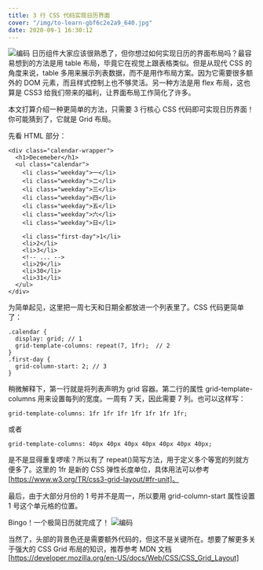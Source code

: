 ```yaml
---
title: 3 行 CSS 代码实现日历界面
cover: "/img/to-learn-gbf6c2e2a9_640.jpg"
date: 2020-09-1 16:30:12
---
```


![编码](/img/20220324231453.png)
日历组件大家应该很熟悉了，但你想过如何实现日历的界面布局吗？最容易想到的方法是用 table 布局，毕竟它在视觉上跟表格类似。但是从现代 CSS 的角度来说，table 多用来展示列表数据，而不是用作布局方案。因为它需要很多额外的 DOM 元素，而且样式控制上也不够灵活。另一种方法是用 flex 布局，这也算是 CSS3 给我们带来的福利，让界面布局工作简化了许多。

本文打算介绍一种更简单的方法，只需要 3 行核心 CSS 代码即可实现日历界面！你可能猜到了，它就是 Grid 布局。

先看 HTML 部分：

```
<div class="calendar-wrapper">
  <h1>Decemeber</h1>
  <ul class="calendar">
    <li class="weekday">一</li>
    <li class="weekday">二</li>
    <li class="weekday">三</li>
    <li class="weekday">四</li>
    <li class="weekday">五</li>
    <li class="weekday">六</li>
    <li class="weekday">日</li>

    <li class="first-day">1</li>
    <li>2</li>
    <li>3</li>
    <!-- ... -->
    <li>29</li>
    <li>30</li>
    <li>31</li>
  </ul>
</div>
```

为简单起见，这里把一周七天和日期全都放进一个列表里了。CSS 代码更简单了：

```
.calendar {
  display: grid; // 1
  grid-template-columns: repeat(7, 1fr);  // 2
}
.first-day {
  grid-column-start: 2; // 3
}
```

稍微解释下，第一行就是将列表声明为 grid 容器。第二行的属性 grid-template-columns 用来设置每列的宽度。一周有 7 天，因此需要 7 列。也可以这样写：

```
grid-template-columns: 1fr 1fr 1fr 1fr 1fr 1fr 1fr;
```

或者

```
grid-template-columns: 40px 40px 40px 40px 40px 40px 40px;
```

是不是显得重复啰嗦？所以有了 repeat()简写方法，用于定义多个等宽的列就方便多了。这里的 1fr 是新的 CSS 弹性长度单位，具体用法可以参考 [https://www.w3.org/TR/css3-grid-layout/#fr-unit]。

最后，由于大部分月份的 1 号并不是周一，所以要用 grid-column-start 属性设置 1 号这个单元格的位置。

Bingo！一个极简日历就完成了！
![编码](/img/20220324231508.png)

当然了，头部的背景色还是需要额外代码的，但这不是关键所在。想要了解更多关于强大的 CSS Grid 布局的知识，推荐参考 MDN 文档 [https://developer.mozilla.org/en-US/docs/Web/CSS/CSS_Grid_Layout]
